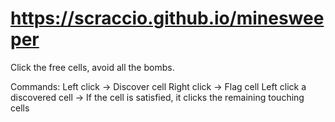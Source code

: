 # https://scraccio.github.io/minesweeper
Click the free cells, avoid all the bombs.

Commands:
Left click -> Discover cell
Right click -> Flag cell
Left click a discovered cell -> If the cell is satisfied, it clicks the remaining touching cells
